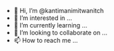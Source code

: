 - 👋 Hi, I’m @kantimanimitwanitch
- 👀 I’m interested in ...
- 🌱 I’m currently learning ...
- 💞️ I’m looking to collaborate on ...
- 📫 How to reach me ...

<!---
kantimanimitwanitch/kantimanimitwanitch is a ✨ special ✨ repository because its `README.md` (this file) appears on your GitHub profile.
You can click the Preview link to take a look at your changes.
--->

